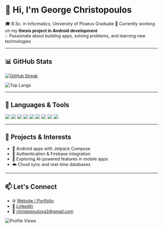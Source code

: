 # 👋 Hi, I'm George Christopoulos

🎓 B.Sc. in Informatics, University of Piraeus Graduate
📱 Currently working on my **thesis project in Android development**  
💡 Passionate about building apps, solving problems, and learning new technologies

---

## 📊 GitHub Stats

[![GitHub Streak](https://streak-stats.demolab.com/?user=Georgechrp&theme=tokyonight)](https://git.io/streak-stats)

![Top Langs](https://github-readme-stats.vercel.app/api/top-langs/?username=Georgechrp&layout=compact&theme=tokyonight)

---

## 🧰 Languages & Tools

<p>
  <img src="https://img.shields.io/badge/Kotlin-0095D5?style=for-the-badge&logo=kotlin&logoColor=white"/>
  <img src="https://img.shields.io/badge/Android-3DDC84?style=for-the-badge&logo=android&logoColor=white"/>
  <img src="https://img.shields.io/badge/Java-007396?style=for-the-badge&logo=java&logoColor=white"/>
  <img src="https://img.shields.io/badge/GitHub-181717?style=for-the-badge&logo=github&logoColor=white"/>
  <img src="https://img.shields.io/badge/Firebase-003B57?style=for-the-badge&logo=firebase&logoColor=white"/>
  <img src="https://img.shields.io/badge/HTML5-E34F26?style=for-the-badge&logo=html5&logoColor=white"/>
  <img src="https://img.shields.io/badge/CSS3-1572B6?style=for-the-badge&logo=css3&logoColor=white"/>
  <img src="https://img.shields.io/badge/JavaScript-F7DF1E?style=for-the-badge&logo=javascript&logoColor=black"/>
  <img src="https://img.shields.io/badge/SQLite-003B57?style=for-the-badge&logo=sqlite&logoColor=white"/>
</p>

---

## 🌱 Projects & Interests
- 📱 Android apps with Jetpack Compose
- 🔐 Authentication & Firebase integration
- 🧠 Exploring AI-powered features in mobile apps
- ☁️ Cloud sync and real-time databases

---

## 📫 Let's Connect
- 🌐 [Website / Portfolio](https://georgioschristopoulos.info/)  
- 💼 [LinkedIn](https://linkedin.com/in/georgechrp)  
- 📧 christopoulosg2@gmail.com


![Profile Views](https://komarev.com/ghpvc/?username=Georgechrp&color=blue)

